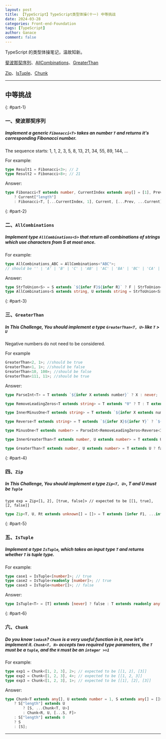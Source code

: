 ```yaml
---
layout: post
title: 【TypeScript】TypeScript类型体操(十一) 中等挑战
date: 2024-03-28
categories: Front-end-Foundation
tags: [TypeScript]
author: Ganace
comment: false
---
```


TypeScript 的类型体操笔记，温故知新。

[斐波那契序列](#part-1)、[AllCombinations](#part-2)、[GreaterThan](#part-3)

[Zip](#part-4)、[IsTuple](#part-5)、[Chunk](#part-6)

---

## 中等挑战

{: #part-1}

### 一、斐波那契序列

##### Implement a generic `Fibonacci<T>` takes an number `T` and returns it's corresponding Fibonacci number.

The sequence starts: 1, 1, 2, 3, 5, 8, 13, 21, 34, 55, 89, 144, ...

For example:

```ts
type Result1 = Fibonacci<3>; // 2
type Result2 = Fibonacci<8>; // 21
```

Answer:

```ts
type Fibonacci<T extends number, CurrentIndex extends any[] = [1], Prev extends any[] = [], Current extends any[] = [1]> = CurrentIndex["length"] extends T
    ? Current["length"]
    : Fibonacci<T, [...CurrentIndex, 1], Current, [...Prev, ...Current]>;
```

{: #part-2}

### 二、`AllCombinations`

##### Implement type `AllCombinations<S>` that return all combinations of strings which use characters from S at most once.

For example:

```ts
type AllCombinations_ABC = AllCombinations<"ABC">;
// should be '' | 'A' | 'B' | 'C' | 'AB' | 'AC' | 'BA' | 'BC' | 'CA' | 'CB' | 'ABC' | 'ACB' | 'BAC' | 'BCA' | 'CAB' | 'CBA'
```

Answer:

```ts
type StrToUnion<S> = S extends `${infer F}${infer R}` ? F | StrToUnion<R> : never;
type AllCombinations<S extends string, U extends string = StrToUnion<S>> = [U] extends [never] ? "" : "" | { [K in U]: `${K}${AllCombinations<never, Exclude<U, K>>}` }[U];
```

{: #part-3}

### 三、`GreaterThan`

##### In This Challenge, You should implement a type `GreaterThan<T, U>` like `T` > `U`

Negative numbers do not need to be considered.

For example

```ts
GreaterThan<2, 1>; //should be true
GreaterThan<1, 1>; //should be false
GreaterThan<10, 100>; //should be false
GreaterThan<111, 11>; //should be true
```

Answer:

```ts
type ParseInt<T> = T extends `${infer X extends number}` ? X : never;

type RemoveLeadingZeros<T extends string> = T extends "0" ? T : T extends `${0}${infer Rest}` ? RemoveLeadingZeros<Rest> : T;

type InnerMinusOne<T extends string> = T extends `${infer X extends number}${infer Y}` ? (X extends 0 ? `9${InnerMinusOne<Y>}` : `${[-1, 0, 1, 2, 3, 4, 5, 6, 7, 8][X]}${Y}`) : "";

type Reverse<T extends string> = T extends `${infer X}${infer Y}` ? `${Reverse<Y>}${X}` : "";

type MinusOne<T extends number> = ParseInt<RemoveLeadingZeros<Reverse<InnerMinusOne<Reverse<`${T}`>>>>>;

type InnerGreaterThan<T extends number, U extends number> = T extends U ? true : T extends 0 ? false : InnerGreaterThan<MinusOne<T>, U>;

type GreaterThan<T extends number, U extends number> = T extends U ? false : U extends 0 ? true : InnerGreaterThan<T, U>;
```

{: #part-4}

### 四、`Zip`

##### In This Challenge, You should implement a type `Zip<T, U>`, T and U must be `Tuple`

`type exp = Zip<[1, 2], [true, false]> // expected to be [[1, true], [2, false]]`

```ts
type Zip<T, U, Rt extends unknown[] = []> = T extends [infer F1, ...infer R1] ? (U extends [infer F2, ...infer R2] ? Zip<R1, R2, [...Rt, [F1, F2]]> : Rt) : Rt;
```

{: #part-5}

### 五、`IsTuple`

##### Implement a type `IsTuple`, which takes an input type `T` and returns whether `T` is tuple type.

For example:

```ts
type case1 = IsTuple<[number]>; // true
type case2 = IsTuple<readonly [number]>; // true
type case3 = IsTuple<number[]>; // false
```

Answer:

```ts
type IsTuple<T> = [T] extends [never] ? false : T extends readonly any[] ? (number extends T["length"] ? false : true) : false;
```

{: #part-6}

### 六、`Chunk`

##### Do you know `lodash`? `Chunk` is a very useful function in it, now let's implement it. `Chunk<T, N>` accepts two required type parameters, the `T` must be a `tuple`, and the `N` must be an `integer >=1`

For example:

```ts
type exp1 = Chunk<[1, 2, 3], 2>; // expected to be [[1, 2], [3]]
type exp2 = Chunk<[1, 2, 3], 4>; // expected to be [[1, 2, 3]]
type exp3 = Chunk<[1, 2, 3], 1>; // expected to be [[1], [2], [3]]
```

Answer:

```ts
type Chunk<T extends any[], U extends number = 1, S extends any[] = []> = T extends [infer F, ...infer R]
    ? S["length"] extends U
        ? [S, ...Chunk<T, U>]
        : Chunk<R, U, [...S, F]>
    : S["length"] extends 0
    ? S
    : [S];
```

---
